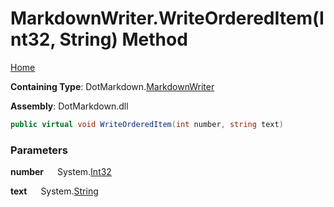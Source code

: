 # MarkdownWriter\.WriteOrderedItem\(Int32, String\) Method

[Home](../../../README.md)

**Containing Type**: DotMarkdown\.[MarkdownWriter](../README.md)

**Assembly**: DotMarkdown\.dll

```csharp
public virtual void WriteOrderedItem(int number, string text)
```

### Parameters

**number** &emsp; System\.[Int32](https://docs.microsoft.com/en-us/dotnet/api/system.int32)

**text** &emsp; System\.[String](https://docs.microsoft.com/en-us/dotnet/api/system.string)